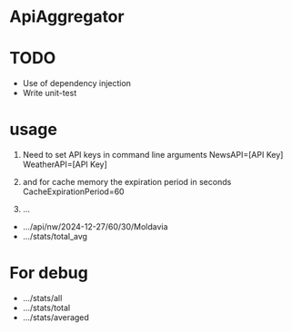 # ApiAggregator

# TODO
- Use of dependency injection
- Write unit-test

# usage
1. Need to set API keys in command line arguments
NewsAPI=[API Key]
WeatherAPI=[API Key]

2. and for cache memory the expiration period in seconds
CacheExpirationPeriod=60

3. ...
- .../api/nw/2024-12-27/60/30/Moldavia
- .../stats/total_avg

# For debug
- .../stats/all
- .../stats/total
- .../stats/averaged

